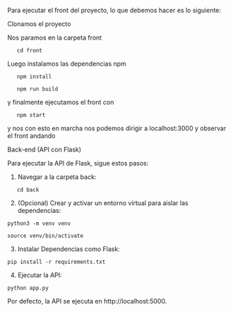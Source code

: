Para ejecutar el front del proyecto, lo que debemos hacer es lo siguiente:

Clonamos el proyecto

Nos paramos en la carpeta front
```
   cd front
```
Luego instalamos las dependencias npm
```   
   npm install
```
```
   npm run build
```
y finalmente ejecutamos el front con
```
   npm start
```
y nos con esto en marcha nos podemos dirigir a localhost:3000 y observar el front andando


Back-end (API con Flask)

Para ejecutar la API de Flask, sigue estos pasos:

1. Navegar a la carpeta back:

```
   cd back
```

2. (Opcional) Crear y activar un entorno virtual para aislar las dependencias:

```
python3 -m venv venv
```

```
source venv/bin/activate
```

3. Instalar Dependencias como Flask:

```
pip install -r requirements.txt
```

4. Ejecutar la API:

```
python app.py
```

Por defecto, la API se ejecuta en http://localhost:5000.
